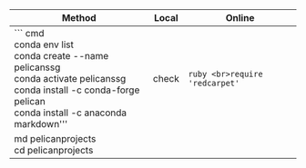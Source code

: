 |Method|Local|Online|
|---|---|---|
|``` cmd <br>conda env list<br>conda create --name pelicanssg<br>conda activate pelicanssg<br>conda install -c conda-forge pelican<br>conda install -c anaconda markdown'''|check|```ruby <br>require 'redcarpet' ```|
|md pelicanprojects<br>cd pelicanprojects|||
